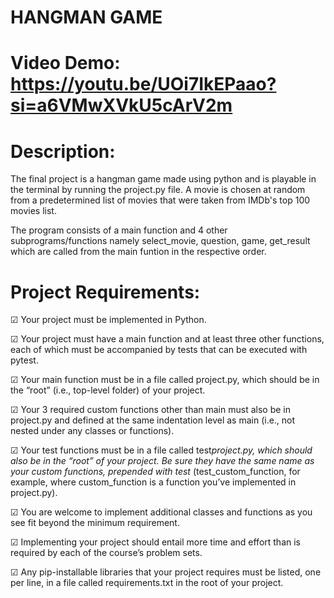 # HANGMAN GAME

# Video Demo: https://youtu.be/UOi7IkEPaao?si=a6VMwXVkU5cArV2m

# Description:

The final project is a hangman game made using python and is playable in the terminal by running the project.py file. A movie is chosen at random from a predetermined list of movies that were taken from IMDb's top 100 movies list.

The program consists of a main function and 4 other subprograms/functions namely select_movie, question, game, get_result which are called from the main funtion in the respective order.

# Project Requirements:

&#9745; Your project must be implemented in Python.

&#9745; Your project must have a main function and at least three other functions, each of which must be accompanied by tests that can be executed with pytest.

&#9745; Your main function must be in a file called project.py, which should be in the “root” (i.e., top-level folder) of your project.

&#9745; Your 3 required custom functions other than main must also be in project.py and defined at the same indentation level as main (i.e., not nested under any classes or functions).

&#9745; Your test functions must be in a file called test*project.py, which should also be in the “root” of your project. Be sure they have the same name as your custom functions, prepended with test* (test_custom_function, for example, where custom_function is a function you’ve implemented in project.py).

&#9745; You are welcome to implement additional classes and functions as you see fit beyond the minimum requirement.

&#9745; Implementing your project should entail more time and effort than is required by each of the course’s problem sets.

&#9745; Any pip-installable libraries that your project requires must be listed, one per line, in a file called requirements.txt in the root of your project.
